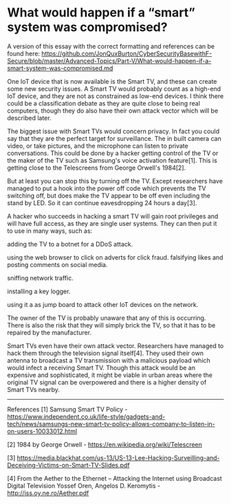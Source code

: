# What would happen if a “smart” system was compromised?

A version of this essay with the correct formatting and references can be found here: https://github.com/JonQuxBurton/CyberSecurityBasewithF-Secure/blob/master/Advanced-Topics/Part-V/What-would-happen-if-a-smart-system-was-compromised.md

One IoT device that is now available is the Smart TV, and these can create some new security issues. A Smart TV would probably count as a high-end IoT device, and they are not as constrained as low-end devices. I think there could be a classification debate as they are quite close to being real computers, though they do also have their own attack vector which will be described later.

The biggest issue with Smart TVs would concern privacy. In fact you could say that they are the perfect target for surveillance. The in built camera can video, or take pictures, and the microphone can listen to private conversations. This could be done by a hacker getting control of the TV or the maker of the TV such as Samsung's voice activation feature[1]. This is getting close to the Telescreens from George Orwell's 1984[2].

But at least you can stop this by turning off the TV. Except researchers have managed to put a hook into the power off code which prevents the TV switching off, but does make the TV appear to be off even including the stand by LED. So it can continue eavesdropping 24 hours a day[3].

A hacker who succeeds in hacking a smart TV will gain root privileges and will have full access, as they are single user systems. They can then put it to use in many ways, such as:

adding the TV to a botnet for a DDoS attack.

using the web browser to click on adverts for click fraud.
falsifying likes and posting comments on social media.

sniffing network traffic.

installing a key logger.

using it a as jump board to attack other IoT devices on the network.

The owner of the TV is probably unaware that any of this is occurring. There is also the risk that they will simply brick the TV, so that it has to be repaired by the manufacturer.

Smart TVs even have their own attack vector. Researchers have managed to hack them through the television signal itself[4]. They used their own antenna to broadcast a TV transmission with a malicious payload which would infect a receiving Smart TV. Though this attack would be an expensive and sophisticated, it might be viable in urban areas where the original TV signal can be overpowered and there is a higher density of Smart TVs nearby.

---

References
[1] Samsung Smart TV Policy -  https://www.independent.co.uk/life-style/gadgets-and-tech/news/samsungs-new-smart-tv-policy-allows-company-to-listen-in-on-users-10033012.html

[2] 1984 by George Orwell - https://en.wikipedia.org/wiki/Telescreen

[3] https://media.blackhat.com/us-13/US-13-Lee-Hacking-Surveilling-and-Deceiving-Victims-on-Smart-TV-Slides.pdf

[4] From the Aether to the Ethernet – Attacking the Internet using Broadcast Digital Television Yossef Oren, Angelos D. Keromytis - http://iss.oy.ne.ro/Aether.pdf
